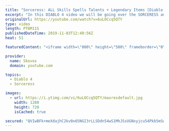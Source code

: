 ```yaml
---
title: "Sorceress: ALL Skills Spells Talents + Legendary Items [Diablo 4]"
excerpt: "In this DIABLO 4 video we will be going over the SORCERESS and her SKILLS, TALENTS and much more including a LEGENDARY STAFF (The Staff of ..."
originalUrl: https://youtube.com/watch?v=6uLOCcq5QTY
type: video
length: PT8M11S
publishedDateTime: 2019-11-03T12:40:56Z
heat: 51

featuredContent: "<iframe width=\"800\" height=\"500\" frameborder=\"0\" src=\"https://www.youtube.com/embed/6uLOCcq5QTY\" allow=\"accelerometer; autoplay; encrypted-media; gyroscope; picture-in-picture\" allowfullscreen></iframe>"

provider:
  name: Skovos
  domain: youtube.com

topics:
  - Diablo 4
  - Sorceress

images:
  - url: https://i.ytimg.com/vi/6uLOCcq5QTY/maxresdefault.jpg
    width: 1280
    height: 720
    isCached: true

secured: "QVIwBFk+meXdajhC2kv0x65NGI3rLLSDdn54wS1MhJSsUGNxyjcu54Pkb5mSwhfuds1mrfO8en/ifHACOpZLwHcqYWPDnu+h+jO1bFhGJRGTVv5DhE/4ffQXRPKByJQ0zvWojmLGlZcwTGKN08j0nl9avdkjotUOkVDBg7R7ia0BedCw53ed9ijcjj9xFpVJcaHjAou2BHCngU/KupqyKzrLquNy+dmkl5v3gtv+//Y8oJOQCXWFBaVMWEvTzGMqcBqx9VxiSlwJbxkuy8SBlQf0ufOFCid8/dI/HqTvOqMwyW3yhaE1nksxlHMccIxcqu9yoCxcz6wLcohVboarfw2BFWLeHmexJY1yMuKDDlam4PvvhdYURsHbdy2lSUC836WoV8vOrUJAfg8vw6pOJQ==;erIZO1Fuf8ge2bwpIKeohA=="
---
```


